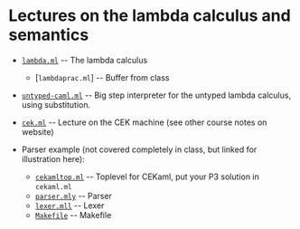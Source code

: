 # Lectures on the lambda calculus and semantics

- [`lambda.ml`](lambda.ml) -- The lambda calculus 
  - [`lambdaprac.ml`] -- Buffer from class

- [`untyped-caml.ml`](untyped-caml.ml) -- Big step interpreter for the
  untyped lambda calculus, using substitution.

- [`cek.ml`](cek.ml) -- Lecture on the CEK machine (see other course
  notes on website)

- Parser example (not covered completely in class, but linked for
  illustration here):
  - [`cekamltop.ml`](cekamltop.ml) -- Toplevel for CEKaml, put your P3 solution in `cekaml.ml`
  - [`parser.mly`](parser.mly) -- Parser
  - [`lexer.mll`](lexer.mll) -- Lexer
  - [`Makefile`](Makefile) -- Makefile 
